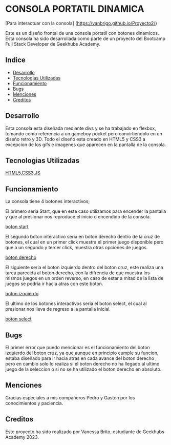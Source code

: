 # CONSOLA PORTATIL DINAMICA

[Para interactuar con la consola] (https://vanbrigo.github.io/Proyecto2/)

Este es un diseño frontal de una consola portatil con botones dinamicos. Esta consola ha sido desarrollada como parte de un proyecto del Bootcamp Full Stack Developer de Geekhubs Academy.

## Indice

- [Desarrollo](#Desarrollo)
- [Tecnologias Utilizadas](#Tecnologias-Utilizadas)
- [Funcionamiento](#Funcionamiento)
- [Bugs](#Bugs)
- [Menciones](#Menciones)
- [Creditos](#Creditos)

## Desarrollo
 Esta consola esta diseñada mediante divs y se ha trabajado en flexbox, tomando como referencia a un gameboy pocket pero convirtiendolo en un diseño retro y 3D. Todo el diseño esta creado en HTML5 y CSS3 a excepcion de los gifs e imagenes que aparecen en la pantalla de la consola.

 ## Tecnologias Utilizadas

 [HTML5,CSS3,JS](./img/tecnologias.jpeg)

 ## Funcionamiento
 La consola tiene 4 botones interactivos;

 El primero seria Start, que en este caso utilizamos para encender la pantalla y que al presionar nos reproduce el inicio o encendido de la consola.

 [boton start](./img/botonestartexplicacion.png)

 El segundo boton interactivo seria en boton derecho dentro de la cruz de botones, el cual en un primer click muestra el primer juego disponible pero que a un segundo y tercer click, muestra otras opciones de juegos.

 [boton derecho](./img/botonderechoexplicacion.png)

 El siguiente seria el boton izquierdo dentro del boton cruz, este realiza una tarea parecida al boton derecho, con la difrencia de que muestra los mismos juegos en un orden reverso, en caso de estar a mitad de la lista de juegos se podria ir hacia atras con este boton.

 [boton izquierdo](./img/botonizquierdoexplicacion.png)

 El ultimo de los botones interactivos seria el boton select, el cual al presionar nos lleva de regreso a la pantalla inicial.

 [boton select](./img/botonselectexplicacion.png)

 ## Bugs 
 El primer error que puedo mencionar es el funcionamiento del boton izquierdo del boton cruz, ya que aunque en principio cumple su funcion, estaba diseñado para ir hacia atras en cada avance del boton derecho , pero en cambio solo lo realiza si el boton derecho no ha llegado al ultimo juego de la seleccion o si no se ha utilizado el boton derecho en absoluto.

 ## Menciones
 Gracias especiales a mis compañeros Pedro y Gaston por los conocimientos y paciencia.

 ## Creditos
Este proyecto ha sido realizado por Vanessa Brito, estudiante de Geekhubs Academy 2023.












